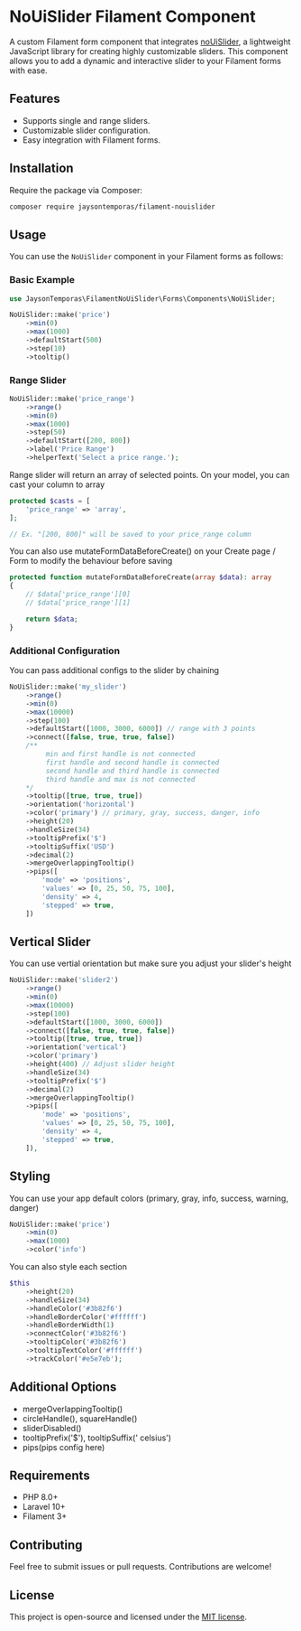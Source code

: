 # NoUiSlider Filament Component

A custom Filament form component that integrates [noUiSlider](https://refreshless.com/nouislider/), a lightweight JavaScript library for creating highly customizable sliders. This component allows you to add a dynamic and interactive slider to your Filament forms with ease.

## Features

- Supports single and range sliders.
- Customizable slider configuration.
- Easy integration with Filament forms.

## Installation

Require the package via Composer:
```bash
composer require jaysontemporas/filament-nouislider
```

## Usage

You can use the `NoUiSlider` component in your Filament forms as follows:

### Basic Example

```php
use JaysonTemporas\FilamentNoUiSlider\Forms\Components\NoUiSlider;

NoUiSlider::make('price')
    ->min(0)
    ->max(1000)
    ->defaultStart(500)
    ->step(10)
    ->tooltip()
```

### Range Slider
```php
NoUiSlider::make('price_range')
    ->range()
    ->min(0)
    ->max(1000)
    ->step(50)
    ->defaultStart([200, 800]) 
    ->label('Price Range')
    ->helperText('Select a price range.');
```

Range slider will return an array of selected points. On your model, you can cast your column to array

```php
protected $casts = [
    'price_range' => 'array',
];

// Ex. "[200, 800]" will be saved to your price_range column
```

You can also use mutateFormDataBeforeCreate() on your Create page / Form to modify the behaviour before saving

```php
protected function mutateFormDataBeforeCreate(array $data): array
{
    // $data['price_range'][0]
    // $data['price_range'][1]

    return $data;
}
```
### Additional Configuration
You can pass additional configs to the slider by chaining
```php
NoUiSlider::make('my_slider')
    ->range()
    ->min(0)
    ->max(10000)
    ->step(100)
    ->defaultStart([1000, 3000, 6000]) // range with 3 points
    ->connect([false, true, true, false])
    /**
         min and first handle is not connected
         first handle and second handle is connected
         second handle and third handle is connected
         third handle and max is not connected
    */
    ->tooltip([true, true, true])
    ->orientation('horizontal')
    ->color('primary') // primary, gray, success, danger, info
    ->height(20)
    ->handleSize(34)
    ->tooltipPrefix('$')
    ->tooltipSuffix('USD')
    ->decimal(2)
    ->mergeOverlappingTooltip()
    ->pips([
        'mode' => 'positions',
        'values' => [0, 25, 50, 75, 100],
        'density' => 4,
        'stepped' => true,
    ])
```
## Vertical Slider
You can use vertial orientation but make sure you adjust your slider's height 

```php
NoUiSlider::make('slider2')
    ->range()
    ->min(0)
    ->max(10000)
    ->step(100)
    ->defaultStart([1000, 3000, 6000])
    ->connect([false, true, true, false])
    ->tooltip([true, true, true])
    ->orientation('vertical') 
    ->color('primary')
    ->height(400) // Adjust slider height
    ->handleSize(34)
    ->tooltipPrefix('$')
    ->decimal(2)
    ->mergeOverlappingTooltip()
    ->pips([
        'mode' => 'positions',
        'values' => [0, 25, 50, 75, 100],
        'density' => 4,
        'stepped' => true,
    ]),
```
## Styling
You can use your app default colors (primary, gray, info, success, warning, danger)
```php
NoUiSlider::make('price')
    ->min(0)
    ->max(1000)
    ->color('info')
```

You can also style each section

```php
$this
    ->height(20)
    ->handleSize(34)
    ->handleColor('#3b82f6')
    ->handleBorderColor('#ffffff')
    ->handleBorderWidth(1)
    ->connectColor('#3b82f6')
    ->tooltipColor('#3b82f6')
    ->tooltipTextColor('#ffffff')
    ->trackColor('#e5e7eb');
```
    
## Additional Options
- mergeOverlappingTooltip()
- circleHandle(), squareHandle()
- sliderDisabled()
- tooltipPrefix('$'), tooltipSuffix(' celsius')
- pips(pips config here)


## Requirements
- PHP 8.0+
- Laravel 10+
- Filament 3+

## Contributing
Feel free to submit issues or pull requests. Contributions are welcome!

## License
This project is open-source and licensed under the [MIT license](LICENSE).

